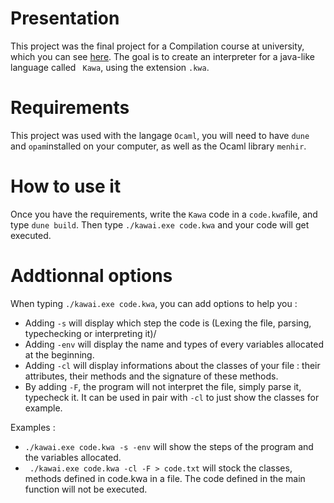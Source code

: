 # Presentation

This project was the final project for a Compilation course at university, which you can see [here](https://public.lmf.cnrs.fr/~blsk/CompilationLDD3/dm-kawa.html).
The goal is to create an interpreter for a java-like language called ``` Kawa```, using the extension ```.kwa```.

# Requirements

This project was used with the langage ``` Ocaml ```, you will need to have ``` dune ``` and ```opam```installed on your computer, as well as the Ocaml library ```menhir```.

# How to use it

Once you have the requirements, write the ```Kawa``` code in a ```code.kwa```file, and type ```dune build```. Then type ```./kawai.exe code.kwa``` and your code will get executed.

# Addtionnal options

When typing ```./kawai.exe code.kwa```, you can add options to help you :

- Adding ```-s``` will display which step the code is (Lexing the file, parsing, typechecking or interpreting it)/
- Adding ```-env``` will display the name and types of every variables allocated at the beginning.
- Adding ```-cl``` will display informations about the classes of your file : their attributes, their methods and the signature of these methods.
- By adding ```-F```, the program will not interpret the file, simply parse it, typecheck it. It can be used in pair with ```-cl``` to just show the classes for example.

Examples : 

- ```./kawai.exe code.kwa -s -env``` will show the steps of the program and the variables allocated.
- ``` ./kawai.exe code.kwa -cl -F > code.txt``` will stock the classes, methods defined in code.kwa in a file. The code defined in the main function will not be executed.
